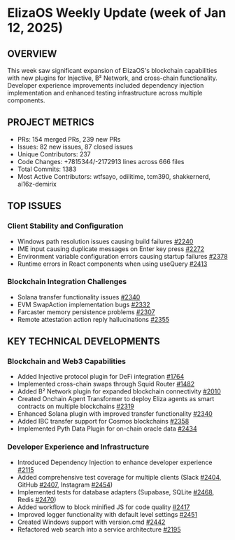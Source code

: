 # ElizaOS Weekly Update (week of Jan 12, 2025)

## OVERVIEW
This week saw significant expansion of ElizaOS's blockchain capabilities with new plugins for Injective, B² Network, and cross-chain functionality. Developer experience improvements included dependency injection implementation and enhanced testing infrastructure across multiple components.

## PROJECT METRICS
- PRs: 154 merged PRs, 239 new PRs
- Issues: 82 new issues, 87 closed issues
- Unique Contributors: 237
- Code Changes: +7815344/-2172913 lines across 666 files
- Total Commits: 1383
- Most Active Contributors: wtfsayo, odilitime, tcm390, shakkernerd, ai16z-demirix

## TOP ISSUES

### Client Stability and Configuration
- Windows path resolution issues causing build failures [#2240](https://github.com/elizaos/eliza/pull/2240)
- IME input causing duplicate messages on Enter key press [#2272](https://github.com/elizaos/eliza/issues/2272)
- Environment variable configuration errors causing startup failures [#2378](https://github.com/elizaos/eliza/pull/2378)
- Runtime errors in React components when using useQuery [#2413](https://github.com/elizaos/eliza/pull/2413)

### Blockchain Integration Challenges
- Solana transfer functionality issues [#2340](https://github.com/elizaos/eliza/pull/2340)
- EVM SwapAction implementation bugs [#2332](https://github.com/elizaos/eliza/pull/2332)
- Farcaster memory persistence problems [#2307](https://github.com/elizaos/eliza/pull/2307)
- Remote attestation action reply hallucinations [#2355](https://github.com/elizaos/eliza/pull/2355)

## KEY TECHNICAL DEVELOPMENTS

### Blockchain and Web3 Capabilities
- Added Injective protocol plugin for DeFi integration [#1764](https://github.com/elizaos/eliza/pull/1764)
- Implemented cross-chain swaps through Squid Router [#1482](https://github.com/elizaos/eliza/pull/1482)
- Added B² Network plugin for expanded blockchain connectivity [#2010](https://github.com/elizaos/eliza/pull/2010)
- Created Onchain Agent Transformer to deploy Eliza agents as smart contracts on multiple blockchains [#2319](https://github.com/elizaos/eliza/pull/2319)
- Enhanced Solana plugin with improved transfer functionality [#2340](https://github.com/elizaos/eliza/pull/2340)
- Added IBC transfer support for Cosmos blockchains [#2358](https://github.com/elizaos/eliza/pull/2358)
- Implemented Pyth Data Plugin for on-chain oracle data [#2434](https://github.com/elizaos/eliza/pull/2434)

### Developer Experience and Infrastructure
- Introduced Dependency Injection to enhance developer experience [#2115](https://github.com/elizaos/eliza/pull/2115)
- Added comprehensive test coverage for multiple clients (Slack [#2404](https://github.com/elizaos/eliza/pull/2404), GitHub [#2407](https://github.com/elizaos/eliza/pull/2407), Instagram [#2454](https://github.com/elizaos/eliza/pull/2454))
- Implemented tests for database adapters (Supabase, SQLite [#2468](https://github.com/elizaos/eliza/pull/2468), Redis [#2470](https://github.com/elizaos/eliza/pull/2470))
- Added workflow to block minified JS for code quality [#2417](https://github.com/elizaos/eliza/pull/2417)
- Improved logger functionality with default level settings [#2451](https://github.com/elizaos/eliza/pull/2451)
- Created Windows support with version.cmd [#2442](https://github.com/elizaos/eliza/pull/2442)
- Refactored web search into a service architecture [#2195](https://github.com/elizaos/eliza/pull/2195)